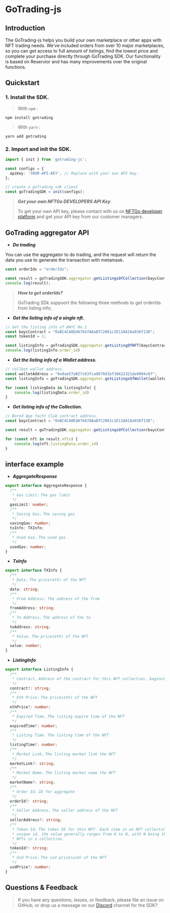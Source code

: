 # GoTrading-js


## Introduction

<!-- Introduction -->

The GoTrading-js helps you build your own marketplace or other apps with NFT trading needs. We’ve included orders from over 10 major marketplaces, so you can get access to full amount of listings, find the lowest price and complete your purchase directly through GoTrading SDK. Our functionality is based on Reservior and has many improvements over the original functions.


## Quickstart
### 1. Install the SDK.

> With `npm` :
```shell
npm install gotrading
```

> With `yarn` :
```shell
yarn add gotrading
```

### 2. Import and init the SDK.

```ts
import { init } from 'gotrading-js';

const configs = {
  apiKey: 'YOUR-API-KEY', // Replace with your own API Key.
};

// create a goTrading sdk client
const goTradingSDK = init(configs);
```
> ***Get your own NFTGo DEVELOPERS API Key***
>
> To get your own API key, please contact with us on [NFTGo developer platform](https://developer.nftgo.io/)  and get your API key from our customer managers.
## GoTrading aggregator API

- ***Do trading***

You can use the aggregator to do trading, and the request will return the data you use to generate the transaction with metamask.
```ts
const orderIds = "orderIds";

const result = goTradingSDK.aggregator.getListingsOfCollection(baycContract);
console.log(result);
```

> ***How to get orderIds?***
>
> GoTrading SDk suppoort the following three methods to get orderIds from listing info;


  - ***Get the listing info of a single nft.***

```ts
// Get the listing info of BAYC No.1
const baycContract = "0xBC4CA0EdA7647A8aB7C2061c2E118A18a936f13D";
const tokenId = 1;

const listingInfo = goTradingSDK.aggregator.getListingOfNFT(baycContract, tokenId)
console.log(listingInfo.order_id)
```

  - ***Get the listing info of a Wallet address.***
```ts
// rollbot wallet address.
const walletAddress = "0x8ae57a027c63fca8070d1bf38622321de8004c67";
const listingInfo = goTradingSDK.aggregator.getListingsOfWallet(walletAddress);

for (const listingData in listingInfo) {
    console.log(listingData.order_id)
}
```

  - ***Get listing info of the Collection.***
```ts
// Bored Ape Yacht Club contract address.
const baycContract = "0xBC4CA0EdA7647A8aB7C2061c2E118A18a936f13D";

const result = goTradingSDK.aggregator.getListingsOfCollection(baycContract);

for (const nft in result.nfts) {
    console.log(nft.listingData.order_id)
}
```


## interface example
  - ***AggregateResponse***
```ts
export interface AggregateResponse {
  /**
   * Gas Limit，The gas limit
   */
  gasLimit: number;
  /**
   * Saving Gas，The saving gas
   */
  savingGas: number;
  txInfo: TXInfo;
  /**
   * Used Gas，The used gas
   */
  usedGas: number;
}
```
  - ***TxInfo***
```ts
export interface TXInfo {
  /**
   * Data，The price(eth) of the NFT
   */
  data: string;
  /**
   * From Address，The address of the from
   */
  fromAddress: string;
  /**
   * To Address，The address of the to
   */
  toAddress: string;
  /**
   * Value，The price(eth) of the NFT
   */
  value: number;
}
```

  - ***ListingInfo***
```ts
export interface ListingInfo {
  /**
   * Contract，Address of the contract for this NFT collection, beginning with 0x
   */
  contract?: string;
  /**
   * Eth Price，The price(eth) of the NFT
   */
  ethPrice?: number;
  /**
   * Expired Time，The listing expire time of the NFT
   */
  expiredTime?: number;
  /**
   * Listing Time，The listing time of the NFT
   */
  listingTime?: number;
  /**
   * Market Link，The listing market link the NFT
   */
  marketLink?: string;
  /**
   * Market Name，The listing market name the NFT
   */
  marketName?: string;
  /**
   * Order Id，ID for aggregate
   */
  orderId?: string;
  /**
   * Seller Address，The seller address of the NFT
   */
  sellerAddress?: string;
  /**
   * Token Id，The token ID for this NFT. Each item in an NFT collection will be assigned a
   * unique id, the value generally ranges from 0 to N, with N being the total number of
   * NFTs in a collection.
   */
  tokenId?: string;
  /**
   * Usd Price，The usd price(usd) of the NFT
   */
  usdPrice?: number;
}
```

## Questions & Feedback

> If you have any questions, issues, or feedback, please file an issue on GitHub, or drop us a message on our [Discord](https://discord.gg/wtbFBuhh) channel for the SDK?
